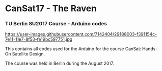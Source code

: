 # CanSat17 - The Raven
### TU Berlin SU2017 Course - Arduino codes

https://user-images.githubusercontent.com/7142404/29188003-f391154c-7e11-11e7-8f53-fe19bc597751.jpg

This contains all codes used for the Arduino for the course CanSat: Hands-On Satellite Design.

The course was held in Berlin during the August 2017.
